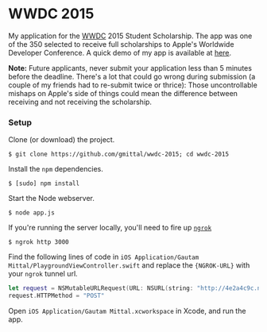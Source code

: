 # WWDC 2015
My application for the [WWDC](https://developer.apple.com/wwdc/) 2015 Student Scholarship. The app was one of the 350 selected to receive full scholarships to Apple's Worldwide Developer Conference. A quick demo of my app is available at [here](https://www.youtube.com/watch?v=ryTamhlDfEU).

__Note:__ Future applicants, never submit your application less than 5 minutes before the deadline. There's a lot that could go wrong during submission (a couple of my friends had to re-submit twice or thrice): Those uncontrollable mishaps on Apple's side of things could mean the difference between receiving and not receiving the scholarship.


### Setup
Clone (or download) the project.
```
$ git clone https://github.com/gmittal/wwdc-2015; cd wwdc-2015
```
Install the ```npm``` dependencies.
```
$ [sudo] npm install
```
Start the Node webserver.
```
$ node app.js
```
If you're running the server locally, you'll need to fire up [```ngrok```](https://ngrok.com/)
```
$ ngrok http 3000
```
Find the following lines of code in ```iOS Application/Gautam Mittal/PlaygroundViewController.swift``` and replace the ```{NGROK-URL}``` with your ```ngrok``` tunnel url.
```swift
let request = NSMutableURLRequest(URL: NSURL(string: "http://4e2a4c9c.ngrok.io/build")!)
request.HTTPMethod = "POST"
```
Open ```iOS Application/Gautam Mittal.xcworkspace``` in Xcode, and run the app.
